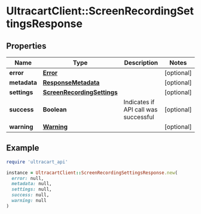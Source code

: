 # UltracartClient::ScreenRecordingSettingsResponse

## Properties

| Name | Type | Description | Notes |
| ---- | ---- | ----------- | ----- |
| **error** | [**Error**](Error.md) |  | [optional] |
| **metadata** | [**ResponseMetadata**](ResponseMetadata.md) |  | [optional] |
| **settings** | [**ScreenRecordingSettings**](ScreenRecordingSettings.md) |  | [optional] |
| **success** | **Boolean** | Indicates if API call was successful | [optional] |
| **warning** | [**Warning**](Warning.md) |  | [optional] |

## Example

```ruby
require 'ultracart_api'

instance = UltracartClient::ScreenRecordingSettingsResponse.new(
  error: null,
  metadata: null,
  settings: null,
  success: null,
  warning: null
)
```

